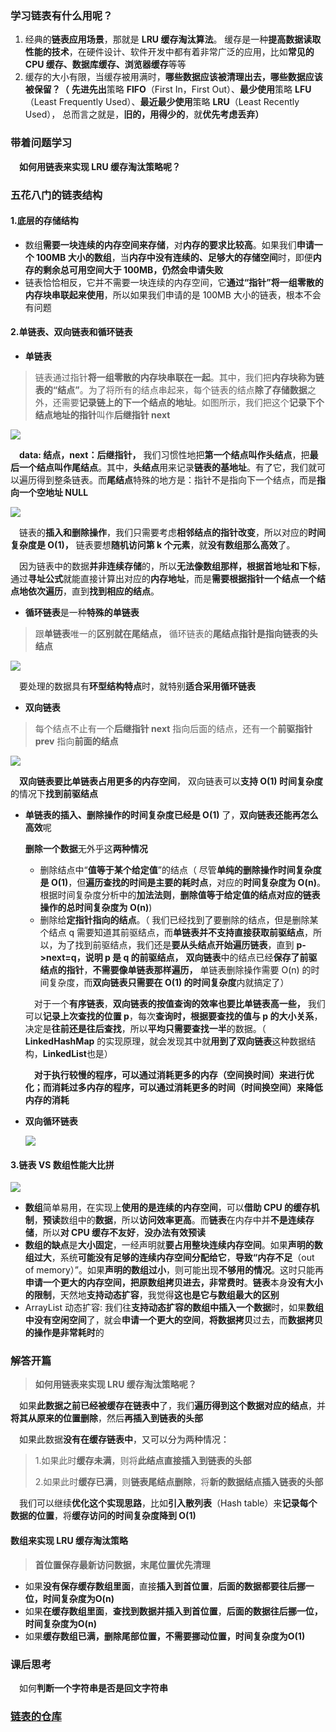 ### 学习链表有什么用呢？

1. 经典的**链表应用场景**，那就是 **LRU 缓存淘汰算法**。 缓存是一种**提高数据读取性能的技术**，在硬件设计、软件开发中都有着非常广泛的应用，比如**常见的 CPU 缓存、数据库缓存、浏览器缓存**等等
2. 缓存的大小有限，当缓存被用满时，**哪些数据应该被清理出去，哪些数据应该被保留？（** **先进先出**策略 **FIFO**（First In，First Out）、**最少使用**策略 **LFU**（Least Frequently Used）、**最近最少使用**策略 **LRU**（Least Recently Used）， 总而言之就是，**旧的，用得少的**，就**优先考虑丢弃）**

### 带着问题学习

&emsp;**如何用链表来实现 LRU 缓存淘汰策略呢？**

### 五花八门的链表结构

#### 1.**底层的存储结构**

- 数组**需要一块连续的内存空间来存储**，对**内存的要求比较高**。如果我们**申请一个 100MB 大小的数组**，当**内存中没有连续的、足够大的存储空间**时，即便**内存的剩余总可用空间大于 100MB，仍然会申请失败**
- 链表恰恰相反，它并不需要一块连续的内存空间，它**通过“指针”将一组零散的内存块串联起来使用**，所以如果我们申请的是 100MB 大小的链表，根本不会有问题

#### 2.**单链表、双向链表和循环链表**

- **单链表**

> 链表通过指针**将一组零散的内存块串联在一起**。其中，我们把**内存块称为链表的“结点”**。为了将所有的结点串起来，每个链表的结点**除了存储数据**之外，还需要**记录链上的下一个结点的地址**。如图所示，我们把这个**记录下个结点地址的指针**叫作**后继指针 next**

![](https://ae01.alicdn.com/kf/Ud765516614564686874cda4bef54d86fA.jpg)

&emsp;**data: 结点，next：后继指针，** 我们习惯性地把**第一个结点叫作头结点**，把**最后一个结点叫作尾结点**。其中，**头结点**用来记录**链表的基地址**。有了它，我们就可以遍历得到整条链表。而**尾结点**特殊的地方是：指针不是指向下一个结点，而是**指向一个空地址 NULL**

![](https://ae01.alicdn.com/kf/U06a0de88b09949a09acdf7c4474033aea.jpg)

&emsp;链表的**插入和删除操作**，我们只需要考虑**相邻结点的指针改变**，所以对应的**时间复杂度是 O(1)，** 链表要想**随机访问第 k 个元素**，就**没有数组那么高效**了。 

&emsp;因为链表中的数据**并非连续存储**的，所以**无法像数组那样，根据首地址和下标**，通过**寻址公式**就能直接计算出对应的**内存地址**，而是**需要根据指针一个结点一个结点地依次遍历**，直到**找到相应的结点**。

- **循环链表**是一种**特殊的单链表**

> 跟**单链表**唯一的**区别就在尾结点，** 循环链表的**尾结点指针是指向链表的头结点**

![](https://ae01.alicdn.com/kf/Uee3102ad2b1c47b08902cb381ab15464f.jpg)

&emsp;要处理的数据具有**环型结构特点**时，就特别**适合采用循环链表**

- **双向链表**

> 每个结点不止有一个**后继指针 next** 指向后面的结点，还有一个**前驱指针 prev** 指向**前面的结点**

![](https://ae01.alicdn.com/kf/Ue0c426118bf24803b7134a3c564802b1P.jpg)

&emsp;**双向链表要比单链表占用更多的内存空间**， 双向链表可以**支持 O(1) 时间复杂度**的情况下**找到前驱结点**

- **单链表的插入、删除操作的时间复杂度已经是 O(1)** 了，**双向链表还能再怎么高效**呢

  **删除一个数据**无外乎这**两种情况**

  - 删除结点中“**值等于某个给定值**”的结点（ 尽管**单纯的删除操作时间复杂度是 O(1)**，但**遍历查找的时间是主要的耗时点**，对应的**时间复杂度为 O(n)**。根据时间复杂度分析中的**加法法则**，**删除值等于给定值的结点对应的链表操作的总时间复杂度为 O(n)**)
  - 删除给**定指针指向的结点**。（ 我们已经找到了要删除的结点，但是删除某个结点 q 需要知道其前驱结点，而**单链表并不支持直接获取前驱结点**，所以，为了找到前驱结点，我们还是**要从头结点开始遍历链表**，直到 **p->next=q，说明 p 是 q 的前驱结点，** **双向链表**中的结点已经**保存了前驱结点的指针**，**不需要像单链表那样遍历，** 单链表删除操作需要 O(n) 的时间复杂度，而**双向链表只需要在 O(1) 的时间复杂度**内就搞定了）

  &emsp;对于一个**有序链表**，**双向链表的按值查询的效率也要比单链表高一些，** 我们可以**记录上次查找的位置 p**，每次**查询时，根据要查找的值与 p 的大小关系**，决定是**往前还是往后查找**，所以**平均只需要查找一半**的数据。（ **LinkedHashMap** 的实现原理，就会发现其中就**用到了双向链表**这种数据结构，**LinkedList**也是）
  
  &emsp;**对于执行较慢的程序，可以通过消耗更多的内存（空间换时间）来进行优化；而消耗过多内存的程序，可以通过消耗更多的时间（时间换空间）来降低内存的消耗**

- **双向循环链表**

  ![](https://ae01.alicdn.com/kf/U79cbff2523084cceaa0629ee13558729K.jpg)

#### 3.**链表 VS 数组性能大比拼**

![](https://ae01.alicdn.com/kf/U167f4084d82d486392396a900896cd26F.jpg)

- **数组**简单易用，在实现上**使用的是连续的内存空间**，可以**借助 CPU 的缓存机制**，**预读**数组中的**数据**，所以**访问效率更高**。而**链表**在内存中并**不是连续存储**，所以**对 CPU 缓存不友好**，**没办法有效预读**
- **数组的缺点**是**大小固定**，一经声明就**要占用整块连续内存空间**。如果**声明的数组过大**，系统**可能没有足够的连续内存空间分配给它**，**导致“内存不足**（out of memory）”。如果**声明的数组过小**，则可能出现**不够用的情况**。这时只能再**申请一个更大的内存空间，把原数组拷贝进去，非常费时**。**链表**本身**没有大小的限制**，天然地**支持动态扩容**，我觉得**这也是它与数组最大的区别**
- ArrayList 动态扩容: 我们往**支持动态扩容的数组中插入一个数据**时，如果**数组中没有空闲空间**了，就会**申请一个更大的空间**，**将数据拷贝**过去，而**数据拷贝的操作是非常耗时**的

### 解答开篇

> **如何用链表来实现 LRU 缓存淘汰策略呢？**

&emsp;如果**此数据之前已经被缓存在链表中**了，我们**遍历得到这个数据对应的结点**，并**将其从原来的位置删除**，然后**再插入到链表的头部**

&emsp;如果此数据**没有在缓存链表中**，又可以分为两种情况：

> 1.如果此时**缓存未满**，则将**此结点直接插入到链表的头部**
>
> 2.如果此时**缓存已满**，则**链表尾结点删除**，将**新的数据结点插入链表的头部**

&emsp;我们可以继续**优化这个实现思路**，比如**引入散列表**（Hash table）来**记录每个数据的位置**，将**缓存访问的时间复杂度降到 O(1)**

#### 数组来实现 LRU 缓存淘汰策略

> **首位置保存最新访问数据，末尾位置优先清理**

- 如果**没有保存缓存数组里面**，直接**插入到首位置**，**后面的数据都要往后挪一位，时间复杂度为O(n)**
- 如果**在缓存数组里面**，**查找到数据并插入到首位置**，**后面的数据往后挪一位，时间复杂度为O(n)**
- 如果**缓存数组已满，删除尾部位置，不需要挪动位置，时间复杂度为O(1)**

### **课后思考**

&emsp;如何**判断一个字符串是否是回文字符串**

### [链表的仓库](https://github.com/Jakexsc/Algorithm/tree/master/src/com/xsc/linkedstudy)
